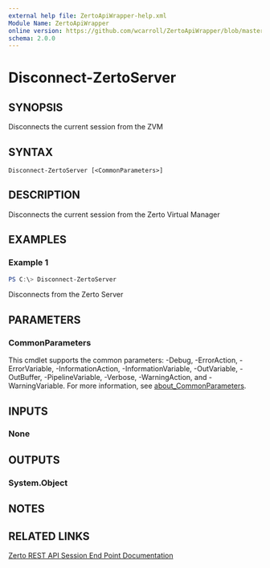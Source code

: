 ```yaml
---
external help file: ZertoApiWrapper-help.xml
Module Name: ZertoApiWrapper
online version: https://github.com/wcarroll/ZertoApiWrapper/blob/master/docs/Disconnect-ZertoServer.md
schema: 2.0.0
---
```


# Disconnect-ZertoServer

## SYNOPSIS
Disconnects the current session from the ZVM

## SYNTAX

```
Disconnect-ZertoServer [<CommonParameters>]
```

## DESCRIPTION
Disconnects the current session from the Zerto Virtual Manager

## EXAMPLES

### Example 1
```powershell
PS C:\> Disconnect-ZertoServer
```

Disconnects from the Zerto Server

## PARAMETERS

### CommonParameters
This cmdlet supports the common parameters: -Debug, -ErrorAction, -ErrorVariable, -InformationAction, -InformationVariable, -OutVariable, -OutBuffer, -PipelineVariable, -Verbose, -WarningAction, and -WarningVariable. For more information, see [about_CommonParameters](http://go.microsoft.com/fwlink/?LinkID=113216).

## INPUTS

### None
## OUTPUTS

### System.Object
## NOTES

## RELATED LINKS

[Zerto REST API Session End Point Documentation](http://s3.amazonaws.com/zertodownload_docs/Latest/Zerto%20Virtual%20Replication%20Zerto%20Virtual%20Manager%20%28ZVM%29%20-%20vSphere%20Online%20Help/index.html#page/RestfulAPIs%2FStatusAPIs.5.068.html%23)
